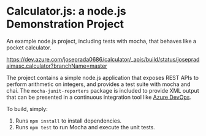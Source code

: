 Calculator.js: a node.js Demonstration Project
==============================================
An example node.js project, including tests with mocha, that behaves like
a pocket calculator.

https://dev.azure.com/joseprada0686/calculator/_apis/build/status/josepradaimasc.calculator?branchName=master

The project contains a simple node.js application that exposes REST APIs
to perform arithmetic on integers, and provides a test suite with mocha
and chai.  The `mocha-junit-reporters` package is included to provide XML
output that can be presented in a continuous integration tool like
[Azure DevOps](https://azure.com/devops).

To build, simply:

1. Runs `npm install` to install dependencies.
2. Runs `npm test` to run Mocha and execute the unit tests.

